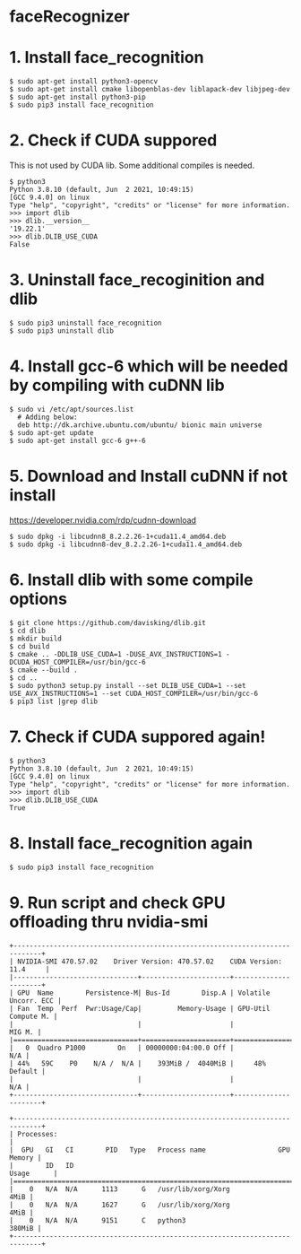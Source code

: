 # faceRecognizer

# 1. Install face_recognition
```
$ sudo apt-get install python3-opencv
$ sudo apt-get install cmake libopenblas-dev liblapack-dev libjpeg-dev
$ sudo apt-get install python3-pip
$ sudo pip3 install face_recognition
```

# 2. Check if CUDA suppored
This is not used by CUDA lib. Some additional compiles is needed.
```
$ python3
Python 3.8.10 (default, Jun  2 2021, 10:49:15) 
[GCC 9.4.0] on linux
Type "help", "copyright", "credits" or "license" for more information.
>>> import dlib
>>> dlib.__version__
'19.22.1'
>>> dlib.DLIB_USE_CUDA
False
```

# 3. Uninstall face_recoginition and dlib
```
$ sudo pip3 uninstall face_recognition
$ sudo pip3 uninstall dlib
```

# 4. Install gcc-6 which will be needed by compiling with cuDNN lib
```
$ sudo vi /etc/apt/sources.list
  # Adding below:
  deb http://dk.archive.ubuntu.com/ubuntu/ bionic main universe
$ sudo apt-get update
$ sudo apt-get install gcc-6 g++-6
```

# 5. Download and Install cuDNN if not install
https://developer.nvidia.com/rdp/cudnn-download
```
$ sudo dpkg -i libcudnn8_8.2.2.26-1+cuda11.4_amd64.deb 
$ sudo dpkg -i libcudnn8-dev_8.2.2.26-1+cuda11.4_amd64.deb
```

# 6. Install dlib with some compile options
```
$ git clone https://github.com/davisking/dlib.git
$ cd dlib
$ mkdir build
$ cd build
$ cmake .. -DDLIB_USE_CUDA=1 -DUSE_AVX_INSTRUCTIONS=1 -DCUDA_HOST_COMPILER=/usr/bin/gcc-6
$ cmake --build .
$ cd ..
$ sudo python3 setup.py install --set DLIB_USE_CUDA=1 --set USE_AVX_INSTRUCTIONS=1 --set CUDA_HOST_COMPILER=/usr/bin/gcc-6
$ pip3 list |grep dlib
```
# 7. Check if CUDA suppored again!
```
$ python3
Python 3.8.10 (default, Jun  2 2021, 10:49:15) 
[GCC 9.4.0] on linux
Type "help", "copyright", "credits" or "license" for more information.
>>> import dlib
>>> dlib.DLIB_USE_CUDA
True
```
# 8. Install face_recognition again
```
$ sudo pip3 install face_recognition
```

# 9. Run script and check GPU offloading thru nvidia-smi
```
+-----------------------------------------------------------------------------+
| NVIDIA-SMI 470.57.02    Driver Version: 470.57.02    CUDA Version: 11.4     |
|-------------------------------+----------------------+----------------------+
| GPU  Name        Persistence-M| Bus-Id        Disp.A | Volatile Uncorr. ECC |
| Fan  Temp  Perf  Pwr:Usage/Cap|         Memory-Usage | GPU-Util  Compute M. |
|                               |                      |               MIG M. |
|===============================+======================+======================|
|   0  Quadro P1000        On   | 00000000:04:00.0 Off |                  N/A |
| 44%   59C    P0    N/A /  N/A |    393MiB /  4040MiB |     48%      Default |
|                               |                      |                  N/A |
+-------------------------------+----------------------+----------------------+
                                                                               
+-----------------------------------------------------------------------------+
| Processes:                                                                  |
|  GPU   GI   CI        PID   Type   Process name                  GPU Memory |
|        ID   ID                                                   Usage      |
|=============================================================================|
|    0   N/A  N/A      1113      G   /usr/lib/xorg/Xorg                  4MiB |
|    0   N/A  N/A      1627      G   /usr/lib/xorg/Xorg                  4MiB |
|    0   N/A  N/A      9151      C   python3                           380MiB |
+-----------------------------------------------------------------------------+
```
